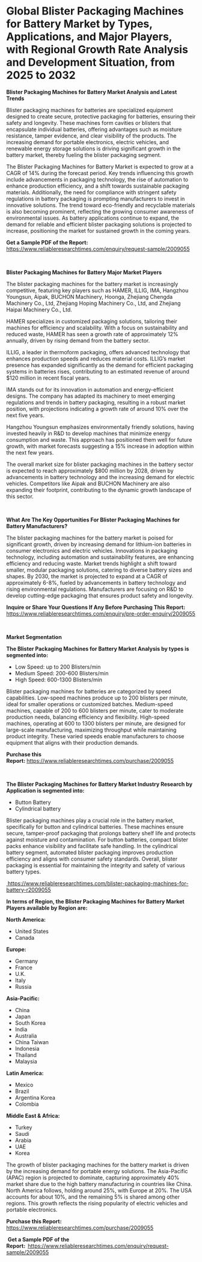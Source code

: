<p><h1>Global Blister Packaging Machines for Battery Market by Types, Applications, and Major Players, with Regional Growth Rate Analysis and Development Situation, from 2025 to 2032</h1></p><p><strong>Blister Packaging Machines for Battery Market Analysis and Latest Trends</strong></p>
<p><p>Blister packaging machines for batteries are specialized equipment designed to create secure, protective packaging for batteries, ensuring their safety and longevity. These machines form cavities or blisters that encapsulate individual batteries, offering advantages such as moisture resistance, tamper evidence, and clear visibility of the products. The increasing demand for portable electronics, electric vehicles, and renewable energy storage solutions is driving significant growth in the battery market, thereby fueling the blister packaging segment.</p><p>The Blister Packaging Machines for Battery Market is expected to grow at a CAGR of 14% during the forecast period. Key trends influencing this growth include advancements in packaging technology, the rise of automation to enhance production efficiency, and a shift towards sustainable packaging materials. Additionally, the need for compliance with stringent safety regulations in battery packaging is prompting manufacturers to invest in innovative solutions. The trend toward eco-friendly and recyclable materials is also becoming prominent, reflecting the growing consumer awareness of environmental issues. As battery applications continue to expand, the demand for reliable and efficient blister packaging solutions is projected to increase, positioning the market for sustained growth in the coming years.</p></p>
<p><strong>Get a Sample PDF of the Report:&nbsp;</strong> <a href="https://www.reliableresearchtimes.com/enquiry/request-sample/2009055?utm_campaign=2180&utm_medium=2&utm_source=Github&utm_content=ia&utm_term=12042025&utm_id=blister-packaging-machines-for-battery">https://www.reliableresearchtimes.com/enquiry/request-sample/2009055</a></p>
<p>&nbsp;</p>
<p><strong>Blister Packaging Machines for Battery Major Market Players</strong></p>
<p><p>The blister packaging machines for the battery market is increasingly competitive, featuring key players such as HAMER, ILLIG, IMA, Hangzhou Youngsun, Aipak, BUCHON Machinery, Hoonga, Zhejiang Chengda Machinery Co., Ltd, Zhejiang Hoping Machinery Co., Ltd, and Zhejiang Haipai Machinery Co., Ltd.</p><p>HAMER specializes in customized packaging solutions, tailoring their machines for efficiency and scalability. With a focus on sustainability and reduced waste, HAMER has seen a growth rate of approximately 12% annually, driven by rising demand from the battery sector.</p><p>ILLIG, a leader in thermoform packaging, offers advanced technology that enhances production speeds and reduces material costs. ILLIG’s market presence has expanded significantly as the demand for efficient packaging systems in batteries rises, contributing to an estimated revenue of around $120 million in recent fiscal years.</p><p>IMA stands out for its innovation in automation and energy-efficient designs. The company has adapted its machinery to meet emerging regulations and trends in battery packaging, resulting in a robust market position, with projections indicating a growth rate of around 10% over the next five years.</p><p>Hangzhou Youngsun emphasizes environmentally friendly solutions, having invested heavily in R&D to develop machines that minimize energy consumption and waste. This approach has positioned them well for future growth, with market forecasts suggesting a 15% increase in adoption within the next few years.</p><p>The overall market size for blister packaging machines in the battery sector is expected to reach approximately $800 million by 2028, driven by advancements in battery technology and the increasing demand for electric vehicles. Competitors like Aipak and BUCHON Machinery are also expanding their footprint, contributing to the dynamic growth landscape of this sector.</p></p>
<p>&nbsp;</p>
<p><strong>What Are The Key Opportunities For Blister Packaging Machines for Battery Manufacturers?</strong></p>
<p><p>The blister packaging machines for the battery market is poised for significant growth, driven by increasing demand for lithium-ion batteries in consumer electronics and electric vehicles. Innovations in packaging technology, including automation and sustainability features, are enhancing efficiency and reducing waste. Market trends highlight a shift toward smaller, modular packaging solutions, catering to diverse battery sizes and shapes. By 2030, the market is projected to expand at a CAGR of approximately 6-8%, fueled by advancements in battery technology and rising environmental regulations. Manufacturers are focusing on R&D to develop cutting-edge packaging that ensures product safety and longevity.</p></p>
<p><strong>Inquire or Share Your Questions If Any Before Purchasing This Report:</strong> <a href="https://www.reliableresearchtimes.com/enquiry/pre-order-enquiry/2009055?utm_campaign=2180&utm_medium=2&utm_source=Github&utm_content=ia&utm_term=12042025&utm_id=blister-packaging-machines-for-battery">https://www.reliableresearchtimes.com/enquiry/pre-order-enquiry/2009055</a></p>
<p>&nbsp;</p>
<p><strong>Market Segmentation</strong></p>
<p><strong>The Blister Packaging Machines for Battery Market Analysis by types is segmented into:</strong></p>
<p><ul><li>Low Speed: up to 200 Blisters/min</li><li>Medium Speed: 200-600 Blisters/min</li><li>High Speed: 600-1300 Blisters/min</li></ul></p>
<p><p>Blister packaging machines for batteries are categorized by speed capabilities. Low-speed machines produce up to 200 blisters per minute, ideal for smaller operations or customized batches. Medium-speed machines, capable of 200 to 600 blisters per minute, cater to moderate production needs, balancing efficiency and flexibility. High-speed machines, operating at 600 to 1300 blisters per minute, are designed for large-scale manufacturing, maximizing throughput while maintaining product integrity. These varied speeds enable manufacturers to choose equipment that aligns with their production demands.</p></p>
<p><strong>Purchase this Report:&nbsp;</strong><a href="https://www.reliableresearchtimes.com/purchase/2009055?utm_campaign=2180&utm_medium=2&utm_source=Github&utm_content=ia&utm_term=12042025&utm_id=blister-packaging-machines-for-battery">https://www.reliableresearchtimes.com/purchase/2009055</a></p>
<p>&nbsp;</p>
<p><strong>The Blister Packaging Machines for Battery Market Industry Research by Application is segmented into:</strong></p>
<p><ul><li>Button Battery</li><li>Cylindrical battery</li></ul></p>
<p><p>Blister packaging machines play a crucial role in the battery market, specifically for button and cylindrical batteries. These machines ensure secure, tamper-proof packaging that prolongs battery shelf life and protects against moisture and contamination. For button batteries, compact blister packs enhance visibility and facilitate safe handling. In the cylindrical battery segment, automated blister packaging improves production efficiency and aligns with consumer safety standards. Overall, blister packaging is essential for maintaining the integrity and safety of various battery types.</p></p>
<p><a href="https://www.reliableresearchtimes.com/blister-packaging-machines-for-battery-r2009055?utm_campaign=2180&utm_medium=2&utm_source=Github&utm_content=ia&utm_term=12042025&utm_id=blister-packaging-machines-for-battery">&nbsp;https://www.reliableresearchtimes.com/blister-packaging-machines-for-battery-r2009055</a></p>
<p><strong>In terms of Region, the Blister Packaging Machines for Battery Market Players available by Region are:</strong></p>
<p>
    <p> <strong> North America: </strong>
        <ul>
            <li>United States</li>
            <li>Canada</li>
        </ul>
        </p> 
    <p> <strong> Europe: </strong>
        <ul>
            <li>Germany</li>
            <li>France</li>
            <li>U.K.</li>
            <li>Italy</li>
            <li>Russia</li>
        </ul>
        </p> 
    <p> <strong> Asia-Pacific: </strong>
        <ul>
            <li>China</li>
            <li>Japan</li>
            <li>South Korea</li>
            <li>India</li>
            <li>Australia</li>
            <li>China Taiwan</li>
            <li>Indonesia</li>
            <li>Thailand</li>
            <li>Malaysia</li>
        </ul>
        </p> 
    <p> <strong> Latin America: </strong>
        <ul>
            <li>Mexico</li>
            <li>Brazil</li>
            <li>Argentina Korea</li>
            <li>Colombia</li>
        </ul>
        </p> 
    <p> <strong> Middle East & Africa: </strong>
        <ul>
            <li>Turkey</li>
            <li>Saudi</li>
            <li>Arabia</li>
            <li>UAE</li>
            <li>Korea</li>
        </ul>
    </p>
    </p>
<p><p>The growth of blister packaging machines for the battery market is driven by the increasing demand for portable energy solutions. The Asia-Pacific (APAC) region is projected to dominate, capturing approximately 40% market share due to the high battery manufacturing in countries like China. North America follows, holding around 25%, with Europe at 20%. The USA accounts for about 10%, and the remaining 5% is shared among other regions. This growth reflects the rising popularity of electric vehicles and portable electronics.</p></p>
<p><strong>Purchase this Report: </strong><a href="https://www.reliableresearchtimes.com/purchase/2009055?utm_campaign=2180&utm_medium=2&utm_source=Github&utm_content=ia&utm_term=12042025&utm_id=blister-packaging-machines-for-battery">https://www.reliableresearchtimes.com/purchase/2009055</a></p>
<p>&nbsp;<strong>Get a Sample PDF of the Report:&nbsp;&nbsp;</strong><a href="https://www.reliableresearchtimes.com/enquiry/request-sample/2009055?utm_campaign=2180&utm_medium=2&utm_source=Github&utm_content=ia&utm_term=12042025&utm_id=blister-packaging-machines-for-battery">https://www.reliableresearchtimes.com/enquiry/request-sample/2009055</a></p>
<p><strong></strong></p>
<p><p></p><p></p><p></p></p>